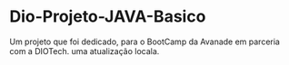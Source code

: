 # Dio-Projeto-JAVA-Basico
Um projeto que foi dedicado, para o BootCamp da Avanade em parceria com a DIOTech.
uma atualização locala. 